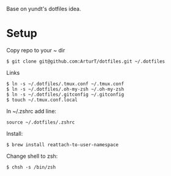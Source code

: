 Base on yundt's dotfiles idea.

# Setup

Copy repo to your ~ dir

    $ git clone git@github.com:ArturT/dotfiles.git ~/.dotfiles

Links

    $ ln -s ~/.dotfiles/.tmux.conf ~/.tmux.conf
    $ ln -s ~/.dotfiles/.oh-my-zsh ~/.oh-my-zsh
    $ ln -s ~/.dotfiles/.gitconfig ~/.gitconfig
    $ touch ~/.tmux.conf.local

In ~/.zshrc add line:

    source ~/.dotfiles/.zshrc

Install:

    $ brew install reattach-to-user-namespace

Change shell to zsh:

    $ chsh -s /bin/zsh
